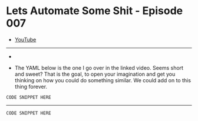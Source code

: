 # Lets Automate Some Shit - Episode 007
- [YouTube]()
___

- 

- The YAML below is the one I go over in the linked video. Seems short and sweet? That is the goal, to open your imagination and get you thinking on how you could do something similar. We could add on to this thing forever. 


```
CODE SNIPPET HERE
```

---

```
CODE SNIPPET HERE
```
